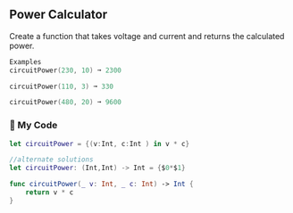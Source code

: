 ## Power Calculator

Create a function that takes voltage and current and returns the calculated power.
```swift
Examples
circuitPower(230, 10) ➞ 2300

circuitPower(110, 3) ➞ 330

circuitPower(480, 20) ➞ 9600
```
### :leaves: My Code
```swift
let circuitPower = {(v:Int, c:Int ) in v * c}

//alternate solutions
let circuitPower: (Int,Int) -> Int = {$0*$1}

func circuitPower(_ v: Int, _ c: Int) -> Int {
	return v * c
}
```
